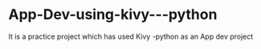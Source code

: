 # App-Dev-using-kivy---python
It is a practice project which has used Kivy -python as an App dev project
